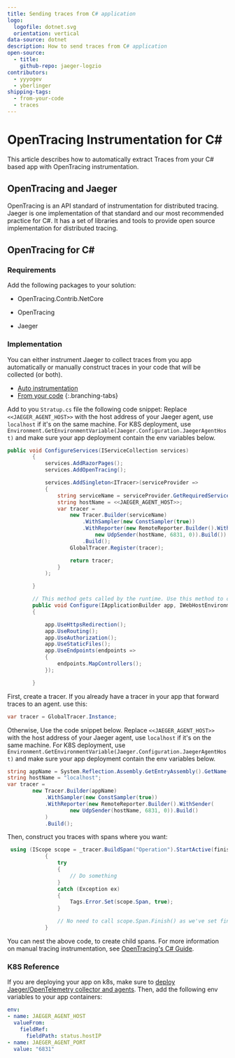 ```yaml
---
title: Sending traces from C# application
logo:
  logofile: dotnet.svg
  orientation: vertical
data-source: dotnet
description: How to send traces from C# application
open-source:
  - title: 
    github-repo: jaeger-logzio
contributors:
  - yyyogev
  - yberlinger
shipping-tags:
  - from-your-code
  - traces
---
```


# OpenTracing Instrumentation for C\#

This article describes how to automatically extract Traces from your C# based app with OpenTracing instrumentation.

## OpenTracing and Jaeger

OpenTracing is an API standard of instrumentation for distributed tracing.
Jaeger is one implementation of that standard and our most recommended practice for C#. It has a set of libraries and tools to provide open source implementation 
for distributed tracing.

## OpenTracing for C\#

### Requirements
Add the following packages to your solution:

* OpenTracing.Contrib.NetCore

* OpenTracing

* Jaeger

### Implementation

You can either instrument Jaeger to collect traces from you app automatically or manually construct traces in your code that will be collected (or both).
<!-- tabContainer:start -->
<div class="branching-container">

* [Auto instrumentation](#tab1)
* [From your code](#tab2)
{:.branching-tabs}

<!-- tab:start -->
<div id="tab1">

Add to you `Stratup.cs` file the following code snippet:
Replace `<<JAEGER_AGENT_HOST>>` with the host address of your Jaeger agent, use `localhost` if it's on the same machine. 
For K8S deployment, use `Environment.GetEnvironmentVariable(Jaeger.Configuration.JaegerAgentHost)` and make sure your app deployment contain the env variables below.


```csharp
public void ConfigureServices(IServiceCollection services)
        {
            services.AddRazorPages();
            services.AddOpenTracing();

            services.AddSingleton<ITracer>(serviceProvider =>
            {
                string serviceName = serviceProvider.GetRequiredService<IWebHostEnvironment>().ApplicationName;
                string hostName = <<JAEGER_AGENT_HOST>>;
                var tracer =
                    new Tracer.Builder(serviceName)
                        .WithSampler(new ConstSampler(true))
                        .WithReporter(new RemoteReporter.Builder().WithSender(
                            new UdpSender(hostName, 6831, 0)).Build())
                        .Build();
                    GlobalTracer.Register(tracer);

                    return tracer;
                }
            );

        }

        // This method gets called by the runtime. Use this method to configure the HTTP request pipeline.
        public void Configure(IApplicationBuilder app, IWebHostEnvironment env)
        {

            app.UseHttpsRedirection();
            app.UseRouting();
            app.UseAuthorization();
            app.UseStaticFiles();
            app.UseEndpoints(endpoints =>
            {
                endpoints.MapControllers();
            });

        }
```


</div>
<!-- tab:end -->


<!-- tab:start -->
<div id="tab2">

First, create a tracer. If you already have a tracer in your app that forward traces to an agent. use this:
```csharp
var tracer = GlobalTracer.Instance;
```
Otherwise, Use the code snippet below. Replace `<<JAEGER_AGENT_HOST>>` with the host address of your Jaeger agent, use `localhost` if it's on the same machine. 
For K8S deployment, use `Environment.GetEnvironmentVariable(Jaeger.Configuration.JaegerAgentHost)` and make sure your app deployment contain the env variables below.

```csharp
string appName = System.Reflection.Assembly.GetEntryAssembly().GetName().Name;
string hostName = "localhost";
var tracer =
        new Tracer.Builder(appName)
            .WithSampler(new ConstSampler(true))
            .WithReporter(new RemoteReporter.Builder().WithSender(
                    new UdpSender(hostName, 6831, 0)).Build()
            )
            .Build();
```
Then, construct you traces with spans where you want:

```csharp
 using (IScope scope = _tracer.BuildSpan("Operation").StartActive(finishSpanOnDispose: true))
            {
                try
                {
                    // Do something
                }
                catch (Exception ex)
                {
                    Tags.Error.Set(scope.Span, true);
                }

                // No need to call scope.Span.Finish() as we've set finishSpanOnDispose:true in StartActive.
            }
```

You can nest the above code, to create child spans. For more information on manual tracing instrumentation, see [OpenTracing's C# Guide](https://opentracing.io/guides/csharp/).


</div>
<!-- tab:end -->


</div>
<!-- tabContainer:end -->

### K8S Reference

If you are deploying your app on k8s, make sure to [deploy Jaeger/OpenTelemetry collector and agents](https://docs.logz.io/user-guide/distributed-tracing/k8s-deployment).
Then, add the following env variables to your app containers:

 ```yaml
 env:
 - name: JAEGER_AGENT_HOST
   valueFrom:
     fieldRef:
       fieldPath: status.hostIP
 - name: JAEGER_AGENT_PORT
   value: "6831"
```